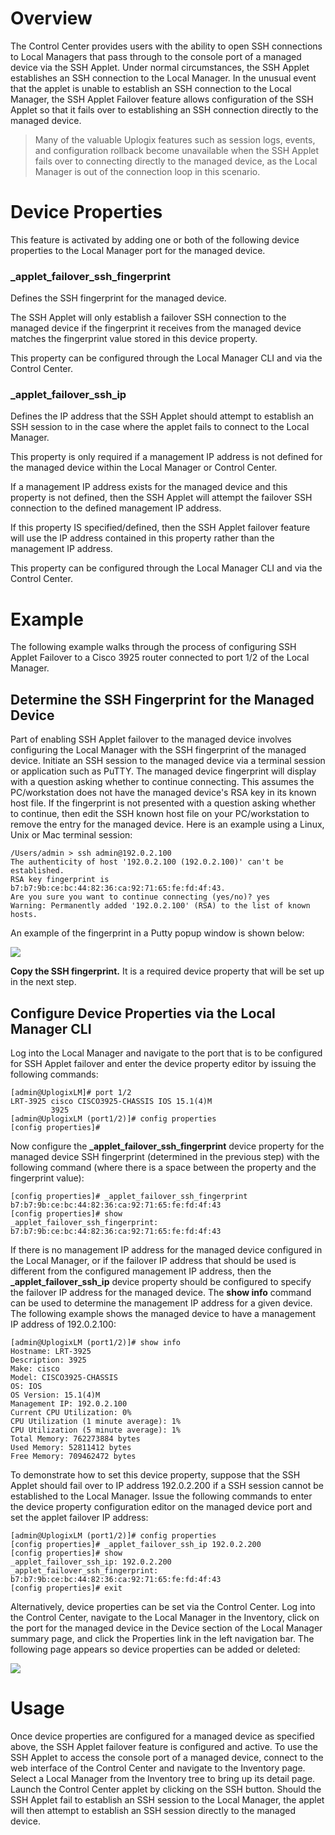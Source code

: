 <!-- 5.4 -->

# Overview

The Control Center provides users with the ability to open SSH connections to Local Managers that pass through to the console port of a managed device via the SSH Applet. Under normal circumstances, the SSH Applet establishes an SSH connection to the Local Manager. In the unusual event that the applet is unable to establish an SSH connection to the Local Manager, the SSH Applet Failover feature allows configuration of the SSH Applet so that it fails over to establishing an SSH connection directly to the managed device.

> Many of the valuable Uplogix features such as session logs, events, and configuration rollback become unavailable when the SSH Applet fails over to connecting directly to the managed device, as the Local Manager is out of the connection loop in this scenario.

# Device Properties

This feature is activated by adding one or both of the following device properties to the Local Manager port for the managed device.

### _applet_failover_ssh_fingerprint

Defines the SSH fingerprint for the managed device.

The SSH Applet will only establish a failover SSH connection to the managed device if the fingerprint it receives from the managed device matches the fingerprint value stored in this device property. 

This property can be configured through the Local Manager CLI and via the Control Center.

### _applet_failover_ssh_ip

Defines the IP address that the SSH Applet should attempt to establish an SSH session to in the case where the applet fails to connect to the Local Manager. 

This property is only required if a management IP address is not defined for the managed device within the Local Manager or Control Center.  

If a management IP address exists for the managed device and this property is not defined, then the SSH Applet will attempt the failover SSH connection to the defined management IP address.  

If this property IS specified/defined, then the SSH Applet failover feature will use the IP address contained in this property rather than the management IP address. 

This property can be configured through the Local Manager CLI and via the Control Center.

# Example

The following example walks through the process of configuring SSH Applet Failover to a Cisco 3925 router connected to port 1/2 of the Local Manager.

## Determine the SSH Fingerprint for the Managed Device

Part of enabling SSH Applet failover to the managed device involves configuring the Local Manager with the SSH fingerprint of the managed device. Initiate an SSH session to the managed device via a terminal session or application such as PuTTY. The managed device fingerprint will display with a question asking whether to continue connecting. This assumes the PC/workstation does not have the managed device's RSA key in its known host file.  If the fingerprint is not presented with a question asking whether to continue, then edit the SSH known host file on your PC/workstation to remove the entry for the managed device.  Here is an example using a Linux, Unix or Mac terminal session:

```
/Users/admin > ssh admin@192.0.2.100
The authenticity of host '192.0.2.100 (192.0.2.100)' can't be established.
RSA key fingerprint is b7:b7:9b:ce:bc:44:82:36:ca:92:71:65:fe:fd:4f:43.
Are you sure you want to continue connecting (yes/no)? yes
Warning: Permanently added '192.0.2.100' (RSA) to the list of known hosts.
```

An example of the fingerprint in a Putty popup window is shown below:

![](http://uplogix.com/support/docs/img/cc-user-guide/image165.png) 

**Copy the SSH fingerprint.** It is a required device property that will be set up in the next step.

## Configure Device Properties via the Local Manager CLI

Log into the Local Manager and navigate to the port that is to be configured for SSH Applet failover and enter the device property editor by issuing the following commands:

```
[admin@UplogixLM]# port 1/2
LRT-3925 cisco CISCO3925-CHASSIS IOS 15.1(4)M
         3925
[admin@UplogixLM (port1/2)]# config properties
[config properties]#
``` 

Now configure the **_applet_failover_ssh_fingerprint** device property for the managed device SSH fingerprint (determined in the previous step) with the following command (where there is a space between the property and the fingerprint value):

```
[config properties]# _applet_failover_ssh_fingerprint b7:b7:9b:ce:bc:44:82:36:ca:92:71:65:fe:fd:4f:43
[config properties]# show
_applet_failover_ssh_fingerprint: b7:b7:9b:ce:bc:44:82:36:ca:92:71:65:fe:fd:4f:43
```

If there is no management IP address for the managed device configured in the Local Manager, or if the failover IP address that should be used is different from the configured management IP address, then the **_applet_failover_ssh_ip** device property should be configured to specify the failover IP address for the managed device. The **show info** command can be used to determine the management IP address for a given device. The following example shows the managed device to have a management IP address of 192.0.2.100:

```
[admin@UplogixLM (port1/2)]# show info
Hostname: LRT-3925
Description: 3925
Make: cisco
Model: CISCO3925-CHASSIS
OS: IOS
OS Version: 15.1(4)M
Management IP: 192.0.2.100
Current CPU Utilization: 0%
CPU Utilization (1 minute average): 1%
CPU Utilization (5 minute average): 1%
Total Memory: 762273884 bytes
Used Memory: 52811412 bytes
Free Memory: 709462472 bytes
```

To demonstrate how to set this device property, suppose that the SSH Applet should fail over to IP address 192.0.2.200 if a SSH session cannot be established to the Local Manager. Issue the following commands to enter the device property configuration editor on the managed device port and set the applet failover IP address:

```
[admin@UplogixLM (port1/2)]# config properties
[config properties]# _applet_failover_ssh_ip 192.0.2.200
[config properties]# show
_applet_failover_ssh_ip: 192.0.2.200
_applet_failover_ssh_fingerprint: b7:b7:9b:ce:bc:44:82:36:ca:92:71:65:fe:fd:4f:43
[config properties]# exit
```

Alternatively, device properties can be set via the Control Center. Log into the Control Center, navigate to the Local Manager in the Inventory, click on the port for the managed device in the Device section of the Local Manager summary page, and click the Properties link in the left navigation bar. The following page appears so device properties can be added or deleted:

![](http://uplogix.com/support/docs/img/cc-user-guide/image166.png)
 
# Usage

Once device properties are configured for a managed device as specified above, the SSH Applet failover feature is configured and active. To use the SSH Applet to access the console port of a managed device, connect to the web interface of the Control Center and navigate to the Inventory page. Select a Local Manager from the Inventory tree to bring up its detail page. Launch the Control Center applet by clicking on the SSH button. Should the SSH Applet fail to establish an SSH session to the Local Manager, the applet will then attempt to establish an SSH session directly to the managed device.